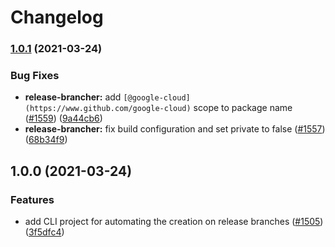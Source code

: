 # Changelog

### [1.0.1](https://www.github.com/googleapis/repo-automation-bots/compare/release-brancher-v1.0.0...release-brancher-v1.0.1) (2021-03-24)


### Bug Fixes

* **release-brancher:** add `[@google-cloud](https://www.github.com/google-cloud)` scope to package name ([#1559](https://www.github.com/googleapis/repo-automation-bots/issues/1559)) ([9a44cb6](https://www.github.com/googleapis/repo-automation-bots/commit/9a44cb6eaa753d8ac722143d1e86c1983c5b26c3))
* **release-brancher:** fix build configuration and set private to false ([#1557](https://www.github.com/googleapis/repo-automation-bots/issues/1557)) ([68b34f9](https://www.github.com/googleapis/repo-automation-bots/commit/68b34f9a7de1debf2647d7f856db94e9b072c03f))

## 1.0.0 (2021-03-24)


### Features

* add CLI project for automating the creation on release branches ([#1505](https://www.github.com/googleapis/repo-automation-bots/issues/1505)) ([3f5dfc4](https://www.github.com/googleapis/repo-automation-bots/commit/3f5dfc49d2f7f5cb90c90838d84d630f63c3e4f5))
